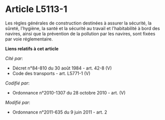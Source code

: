 # Article L5113-1

Les règles générales de construction destinées à assurer la sécurité, la sûreté, l'hygiène, la santé et la sécurité au
travail et l'habitabilité à bord des navires, ainsi que la prévention de la pollution par les navires, sont fixées par voie
réglementaire.

**Liens relatifs à cet article**

_Cité par_:

  - Décret n°84-810 du 30 août 1984 - art. 42-8 (V)
  - Code des transports - art. L5771-1 (V)

_Codifié par_:

  - Ordonnance n°2010-1307 du 28 octobre 2010 - art. (V)

_Modifié par_:

  - Ordonnance n°2011-635 du 9 juin 2011 - art. 2

